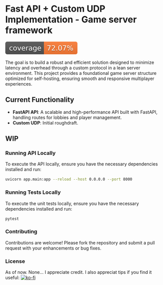 # Fast API + Custom UDP Implementation - Game server framework

![Coverage](coverage.svg)

The goal is to build a robust and efficient solution designed to minimize latency and overhead through a custom protocol in a lean server environment. This project provides a foundational game server structure optimized for self-hosting, ensuring smooth and responsive multiplayer experiences.

## Current Functionality

- **FastAPI API**: A scalable and high-performance API built with FastAPI, handling routes for lobbies and player management.
- **Custom UDP**: Initial roughdraft.

## WIP

### Running API Locally

To execute the API locally, ensure you have the necessary dependencies installed and run:

```sh
uvicorn app.main:app --reload --host 0.0.0.0 --port 8000
```

### Running Tests Locally

To execute the unit tests locally, ensure you have the necessary dependencies installed and run:

```sh
pytest
```

### Contributing

Contributions are welcome! Please fork the repository and submit a pull request with your enhancements or bug fixes.

### License

As of now. None... I appreciate credit. I also appreciat tips if you find it useful: [![ko-fi](https://ko-fi.com/img/githubbutton_sm.svg)](https://ko-fi.com/L3L01PGZ3)
